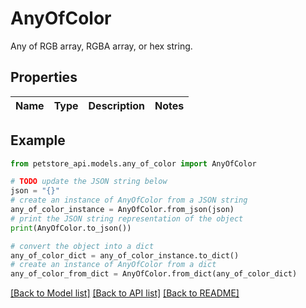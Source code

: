 # AnyOfColor

Any of RGB array, RGBA array, or hex string.

## Properties

Name | Type | Description | Notes
------------ | ------------- | ------------- | -------------

## Example

```python
from petstore_api.models.any_of_color import AnyOfColor

# TODO update the JSON string below
json = "{}"
# create an instance of AnyOfColor from a JSON string
any_of_color_instance = AnyOfColor.from_json(json)
# print the JSON string representation of the object
print(AnyOfColor.to_json())

# convert the object into a dict
any_of_color_dict = any_of_color_instance.to_dict()
# create an instance of AnyOfColor from a dict
any_of_color_from_dict = AnyOfColor.from_dict(any_of_color_dict)
```
[[Back to Model list]](../README.md#documentation-for-models) [[Back to API list]](../README.md#documentation-for-api-endpoints) [[Back to README]](../README.md)


